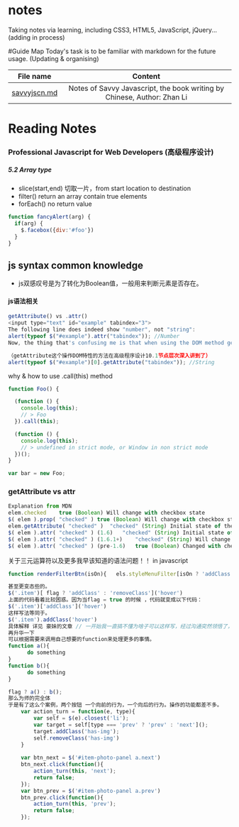 # notes
Taking notes via learning, including CSS3, HTML5, JavaScript, jQuery...(adding in process)

#Guide Map
Today's task is to be familiar with markdown for the future usage.
(Updating & organising)


|File name | Content|
|--------- |:-------:|
|[savvyjscn.md](https://github.com/woodghost/notes/blob/master/JsTips/javascript.md)| Notes of Savvy Javascript, the book writing by Chinese, Author: Zhan Li| 


# Reading Notes
### Professional Javascript for Web Developers (高级程序设计)

##### 5.2 Array type
* slice(start,end)  切取一片，from start location to destination
* filter() return an array contain true elements
* forEach() no return value

```javascript
function fancyAlert(arg) {
  if(arg) {
    $.facebox({div:'#foo'})
  }
}
```

## js syntax common knowledge
* js双感叹号是为了转化为Boolean值，一般用来判断元素是否存在。


#### js语法相关

```javascript
getAttribute() vs .attr()
<input type="text" id="example" tabindex="3">
The following line does indeed show "number", not "string":
alert(typeof $("#example").attr("tabindex")); //Number
Now, the thing that's confusing me is that when using the DOM method getAttribute, you get a different result:

（getAttribute这个操作DOM特性的方法在高级程序设计10.1节点层次深入讲到了）
alert(typeof $("#example")[0].getAttribute("tabindex")); //String
```
why & how to use .call(this) method

```javascript
function Foo() {

  (function () {
    console.log(this);
    // > Foo
  }).call(this);

  (function () {
    console.log(this);
    // > undefined in strict mode, or Window in non strict mode
  })();
}

var bar = new Foo;
```

### getAttribute vs attr
```javascript
Explanation from MDN
elem.checked	true (Boolean) Will change with checkbox state
$( elem ).prop( "checked" )	true (Boolean) Will change with checkbox state
elem.getAttribute( "checked" )	"checked" (String) Initial state of the checkbox; does not change
$( elem ).attr( "checked" ) (1.6)	"checked" (String) Initial state of the checkbox; does not change
$( elem ).attr( "checked" ) (1.6.1+)	"checked" (String) Will change with checkbox state
$( elem ).attr( "checked" ) (pre-1.6)	true (Boolean) Changed with checkbox state
```


关于三元运算符以及更多我早该知道的语法问题！！ in javascript

```javascript
function renderFilterBtn(isOn){   els.styleMenuFilter[isOn ? 'addClass' : 'removeClass']('on'); }

甚至更变态些的。
$('.item')[ flag ? 'addClass' : 'removeClass']('hover')
上面的代码看着比较困惑。因为当flag = true 的时候 ，代码就变成以下代码：
$('.item')['addClass']('hover')
这样写法等同于。
$('.item').addClass('hover')
具体解释 详见 豪妹的文章 // 一开始我一直搞不懂为啥子可以这样写，经过沟通突然领悟了，咩哈哈
再升华一下
可以根据需要来调用自己想要的function来处理更多的事情。
function a(){
      do something
}
function b(){
      do something
}

flag ? a() : b();
那么为师的完全体
于是有了这么个案例，两个按钮 一个向前的行为，一个向后的行为。操作的功能都差不多。
    var action_turn = function(e, type){
        var self = $(e).closest('li');
        var target = self[type === 'prev' ? 'prev' : 'next']();
        target.addClass('has-img');
        self.removeClass('has-img')
    }
    
    var btn_next = $('#item-photo-panel a.next')
    btn_next.click(function(){
        action_turn(this, 'next');
        return false;
    });
    var btn_prev = $('#item-photo-panel a.prev')
    btn_prev.click(function(){
        action_turn(this, 'prev');
        return false;
    });
```
